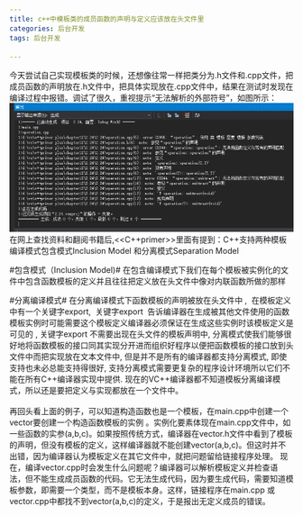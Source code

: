 ```yaml
---
title: c++中模板类的成员函数的声明与定义应该放在头文件里
categories: 后台开发
tags: 后台开发

---
```

今天尝试自己实现模板类的时候，还想像往常一样把类分为.h文件和.cpp文件，把成员函数的声明放在.h文件中，把具体实现放在.cpp文件中，结果在测试时发现在编译过程中报错。调试了很久，重视提示“无法解析的外部符号”，如图所示：
![](/public/image/2018-9-26-1.png)
在网上查找资料和翻阅书籍后,<<C++primer>>里面有提到：C++支持两种模板编译模式包含模式Inclusion  Model  和分离模式Separation  Model

#包含模式（Inclusion Model)# 
 在包含编译模式下我们在每个模板被实例化的文件中包含函数模板的定义并且往往把定义放在头文件中像对内联函数所做的那样

#分离编译模式# 
在分离编译模式下函数模板的声明被放在头文件中 ,  在模板定义中有一个关键字export,  关键字export  告诉编译器在生成被其他文件使用的函数模板实例时可能需要这个模板定义编译器必须保证在生成这些实例时该模板定义是可见的 , 关键字export 不需要出现在头文件的模板声明中, 分离模式使我们能够很好地将函数模板的接口同其实现分开进而组织好程序以便把函数模板的接口放到头文件中而把实现放在文本文件中, 但是并不是所有的编译器都支持分离模式, 即使支持也未必总能支持得很好, 支持分离模式需要更复杂的程序设计环境所以它们不能在所有C++编译器实现中提供. 现在的VC++编译器都不知道模板分离编译模式，所以还是要把定义与实现都放在一个文件中。<br><br>
再回头看上面的例子，可以知道构造函数也是一个模板，在main.cpp中创建一个vector要创建一个构造函数模板的实例 。实例化要素体现在main.cpp文件中，如一些函数的实参(a,b,c)。如果按照传统方式，编译器在vector.h文件中看到了模板的声明，但没有模板的定义，这样编译器就不能创建vector(a,b,c)。但这时并不出错，因为编译器认为模板定义在其它文件中，就把问题留给链接程序处理。 现在，编译vector.cpp时会发生什么问题呢？编译器可以解析模板定义并检查语法，但不能生成成员函数的代码。它无法生成代码，因为要生成代码，需要知道模板参数，即需要一个类型，而不是模板本身。这样，链接程序在main.cpp 或 vector.cpp中都找不到vector(a,b,c)的定义，于是报出无定义成员的错误。
